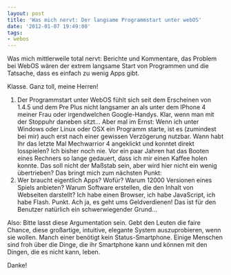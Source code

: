 ```yaml
---
layout: post
title: 'Was mich nervt: Der langsame Programmstart unter webOS'
date: '2012-01-07 19:49:00'
tags:
- webos
---
```


Was mich mittlerweile total nervt: Berichte und Kommentare, das Problem bei WebOS wären der extrem langsame Start von Programmen und die Tatsache, dass es einfach zu wenig Apps gibt.

Klasse. Ganz toll, meine Herren!

1. Der Programmstart unter WebOS fühlt sich seit dem Erscheinen von 1.4.5 und dem Pre Plus nicht langsamer an als unter dem IPhone 4 meiner Frau oder irgendwelchen Google-Handys. Klar, wenn man mit der Stoppuhr daneben sitzt&#8230;
Aber mal im Ernst: Wenn ich unter Windows oder Linux oder OSX ein Programm starte, ist es (zumindest bei mir) auch erst nach einer gewissen Verzögerung nutzbar. Wann habt Ihr das letzte Mal Mechwarrior 4 angeklickt und konntet direkt losspielen? Ich bisher noch nie. Vor ein paar Jahren hat das Booten eines Rechners so lange gedauert, dass ich mir einen Kaffee holen konnte. Das soll nicht der Maßstab sein, aber wird hier nicht ein wenig übertrieben? Das bringt mich zum nächsten Punkt:
2. Wer braucht eigentlich Apps? Wofür? Warum 12000 Versionen eines Spiels anbieten? Warum Software erstellen, die den Inhalt von Webseiten darstellt? Ich habe einen Browser, ich habe JavaScript, ich habe Flash. Punkt. Ach ja, es geht ums Geldverdienen! Das ist für den Benutzer natürlich ein schwerwiegender Grund...

Also: Bitte lasst diese Argumentation sein. Gebt den Leuten die faire Chance, diese großartige, intuitive, elegante System auszuprobieren, wenn sie wollen. Manch einer benötigt kein Status-Smartphone. Einige Menschen sind froh über die Dinge, die ihr Smartphone kann und können mit den Dingen, die es nicht kann, leben.

Danke!
